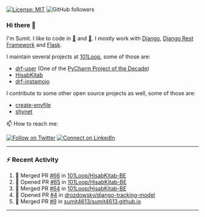 [![License: MIT](https://img.shields.io/badge/License-MIT-yellow.svg)](https://opensource.org/licenses/MIT)
![GitHub followers](https://img.shields.io/github/followers/sumit4613?style=social)

### Hi there 👋

I'm Sumit. I like to code in [:snake:](https://python.org/) and [:rabbit:](https://golang.org). I mostly work with [Django](https://djangoproject.com), [Django Rest Framework](https://www.django-rest-framework.org/) and [Flask](https://flask.palletsprojects.com).

I maintain several projects at [101Loop](https://github.com/101loop/), some of those are:

- [drf-user](https://github.com/101loop/drf-user) (One of the [PyCharm Project of the Decade](https://www.jetbrains.com/lp/pycharm-10-years/))
- [HisabKitab](https://github.com/101loop/HisabKitab-BE)
- [drf-instamojo](https://github.com/101loop/drf-instamojo)

I contribute to some other open source projects as well, some of those are:

- [create-envfile](https://github.com/SpicyPizza/create-envfile)
- [shynet](https://github.com/milesmcc/shynet)

📫 How to reach me:

[![Follow on Twitter](https://img.shields.io/badge/--twitter?label=Twitter&logo=Twitter&style=social)](https://twitter.com/sumitsingh4613) [![Connect on LinkedIn](https://img.shields.io/badge/--linkedin?label=LinkedIn&logo=LinkedIn&style=social)](https://www.linkedin.com/in/sumit4613)


---

### :zap: Recent Activity

<!--START_SECTION:activity-->
1. 🎉 Merged PR [#66](https://github.com/101Loop/HisabKitab-BE/pull/66) in [101Loop/HisabKitab-BE](https://github.com/101Loop/HisabKitab-BE)
2. 💪 Opened PR [#65](https://github.com/101Loop/HisabKitab-BE/pull/65) in [101Loop/HisabKitab-BE](https://github.com/101Loop/HisabKitab-BE)
3. 🎉 Merged PR [#64](https://github.com/101Loop/HisabKitab-BE/pull/64) in [101Loop/HisabKitab-BE](https://github.com/101Loop/HisabKitab-BE)
4. 💪 Opened PR [#4](https://github.com/drozdowsky/django-tracking-model/pull/4) in [drozdowsky/django-tracking-model](https://github.com/drozdowsky/django-tracking-model)
5. 🎉 Merged PR [#9](https://github.com/sumit4613/sumit4613.github.io/pull/9) in [sumit4613/sumit4613.github.io](https://github.com/sumit4613/sumit4613.github.io)
<!--END_SECTION:activity-->

---
